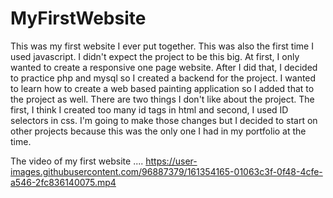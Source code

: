 # MyFirstWebsite

This was my first website I ever put together. This was also the first time I used javascript. I didn't expect the
project to be this big. At first, I only wanted to create a responsive one page website. After I did that, I decided to
practice php and mysql so I created a backend for the project. I wanted to learn how to create a web based painting
application so I added that to the project as well. There are two things I don't like about the project. The first, 
I think I created too many id tags in html and second, I used ID selectors in css. I'm going to make those changes 
but I decided to start on other projects because this was the only one I had in my portfolio at the time.

The video of my first website ....
https://user-images.githubusercontent.com/96887379/161354165-01063c3f-0f48-4cfe-a546-2fc836140075.mp4

